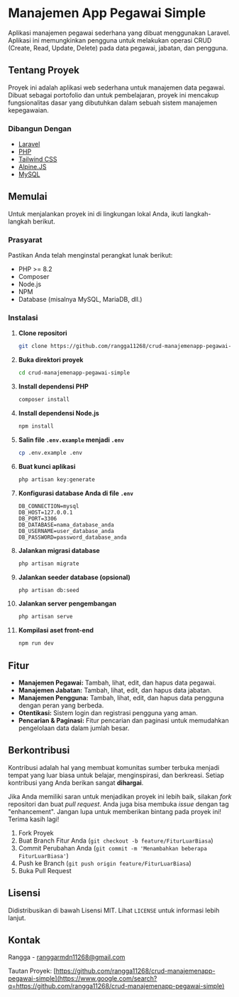# Manajemen App Pegawai Simple

Aplikasi manajemen pegawai sederhana yang dibuat menggunakan Laravel. Aplikasi ini memungkinkan pengguna untuk melakukan operasi CRUD (Create, Read, Update, Delete) pada data pegawai, jabatan, dan pengguna.

## Tentang Proyek

Proyek ini adalah aplikasi web sederhana untuk manajemen data pegawai. Dibuat sebagai portofolio dan untuk pembelajaran, proyek ini mencakup fungsionalitas dasar yang dibutuhkan dalam sebuah sistem manajemen kepegawaian.

### Dibangun Dengan

  * [Laravel](https://laravel.com/)
  * [PHP](https://www.php.net/)
  * [Tailwind CSS](https://tailwindcss.com/)
  * [Alpine.JS](https://alpinejs.dev/)
  * [MySQL](https://www.mysql.com/)

## Memulai

Untuk menjalankan proyek ini di lingkungan lokal Anda, ikuti langkah-langkah berikut.

### Prasyarat

Pastikan Anda telah menginstal perangkat lunak berikut:

  * PHP \>= 8.2
  * Composer
  * Node.js
  * NPM
  * Database (misalnya MySQL, MariaDB, dll.)

### Instalasi

1.  **Clone repositori**
    ```sh
    git clone https://github.com/rangga11268/crud-manajemenapp-pegawai-simple.git
    ```
2.  **Buka direktori proyek**
    ```sh
    cd crud-manajemenapp-pegawai-simple
    ```
3.  **Install dependensi PHP**
    ```sh
    composer install
    ```
4.  **Install dependensi Node.js**
    ```sh
    npm install
    ```
5.  **Salin file `.env.example` menjadi `.env`**
    ```sh
    cp .env.example .env
    ```
6.  **Buat kunci aplikasi**
    ```sh
    php artisan key:generate
    ```
7.  **Konfigurasi database Anda di file `.env`**
    ```env
    DB_CONNECTION=mysql
    DB_HOST=127.0.0.1
    DB_PORT=3306
    DB_DATABASE=nama_database_anda
    DB_USERNAME=user_database_anda
    DB_PASSWORD=password_database_anda
    ```
8.  **Jalankan migrasi database**
    ```sh
    php artisan migrate
    ```
9.  **Jalankan seeder database (opsional)**
    ```sh
    php artisan db:seed
    ```
10. **Jalankan server pengembangan**
    ```sh
    php artisan serve
    ```
11. **Kompilasi aset front-end**
    ```sh
    npm run dev
    ```

## Fitur

  * **Manajemen Pegawai:** Tambah, lihat, edit, dan hapus data pegawai.
  * **Manajemen Jabatan:** Tambah, lihat, edit, dan hapus data jabatan.
  * **Manajemen Pengguna:** Tambah, lihat, edit, dan hapus data pengguna dengan peran yang berbeda.
  * **Otentikasi:** Sistem login dan registrasi pengguna yang aman.
  * **Pencarian & Paginasi:** Fitur pencarian dan paginasi untuk memudahkan pengelolaan data dalam jumlah besar.

## Berkontribusi

Kontribusi adalah hal yang membuat komunitas sumber terbuka menjadi tempat yang luar biasa untuk belajar, menginspirasi, dan berkreasi. Setiap kontribusi yang Anda berikan sangat **dihargai**.

Jika Anda memiliki saran untuk menjadikan proyek ini lebih baik, silakan *fork* repositori dan buat *pull request*. Anda juga bisa membuka *issue* dengan tag "enhancement". Jangan lupa untuk memberikan bintang pada proyek ini\! Terima kasih lagi\!

1.  Fork Proyek
2.  Buat Branch Fitur Anda (`git checkout -b feature/FiturLuarBiasa`)
3.  Commit Perubahan Anda (`git commit -m 'Menambahkan beberapa FiturLuarBiasa'`)
4.  Push ke Branch (`git push origin feature/FiturLuarBiasa`)
5.  Buka Pull Request

## Lisensi

Didistribusikan di bawah Lisensi MIT. Lihat `LICENSE` untuk informasi lebih lanjut.

## Kontak

Rangga - [ranggarmdn11268@gmail.com](mailto:ranggarmdn11268@gmail.com)

Tautan Proyek: [https://github.com/rangga11268/crud-manajemenapp-pegawai-simple](https://www.google.com/search?q=https://github.com/rangga11268/crud-manajemenapp-pegawai-simple)
